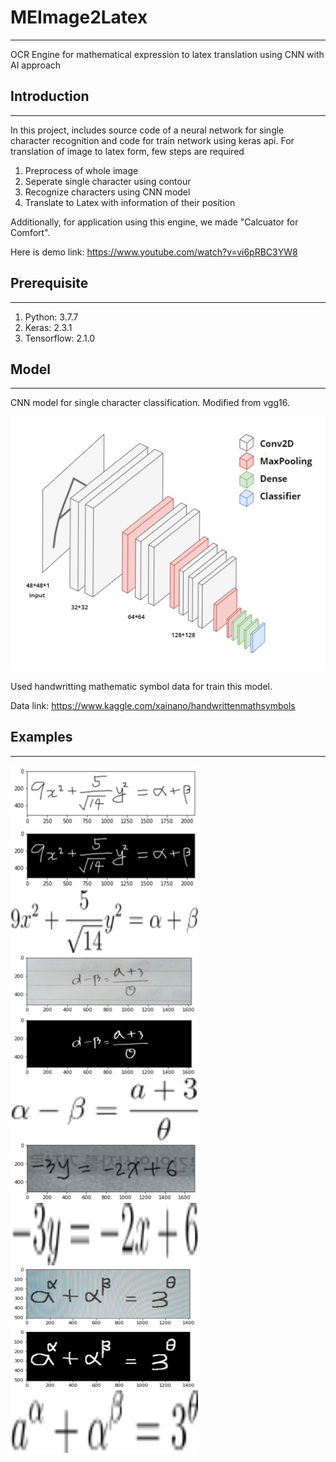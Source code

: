 # MEImage2Latex

***

OCR Engine for mathematical expression to latex translation using CNN with AI approach

## Introduction

***

In this project, includes source code of a neural network for single character recognition and code for train network using keras api. For translation of image to latex form, few steps are required

1. Preprocess of whole image
2. Seperate single character using contour
3. Recognize characters using CNN model
4. Translate to Latex with information of their position

Additionally, for application using this engine, we made "Calcuator for Comfort". 

Here is demo link: https://www.youtube.com/watch?v=vi6pRBC3YW8

## Prerequisite

***

1. Python: 3.7.7
2. Keras: 2.3.1
3. Tensorflow: 2.1.0

## Model

***

CNN model for single character classification. Modified from vgg16.

![model_st](./img_src/model_st.png)

Used handwritting mathematic symbol data for train this model.

Data link: https://www.kaggle.com/xainano/handwrittenmathsymbols

## Examples

***

<img src="./img_src/examples/2_0.png" height="100px" width="300px" align="left"> 




<img src="./img_src/examples/2_1.png" height="100px" width="300px" align="left">




<img src="./img_src/examples/2_2.png" height="100px" width="300px" align="left">




<img src="./img_src/examples/3_0.png" height="100px" width="300px" align="left">




<img src="./img_src/examples/3_1.png" height="100px" width="300px" align="left">




<img src="./img_src/examples/3_2.png" height="100px" width="300px" align="left">




<img src="./img_src/examples/4_0.png" height="100px" width="300px" align="left">




<img src="./img_src/examples/4_2.png" height="100px" width="300px" align="left">




<img src="./img_src/examples/5_0.png" height="100px" width="300px" align="left">




<img src="./img_src/examples/5_1.png" height="100px" width="300px" align="left">




<img src="./img_src/examples/5_2.png" height="100px" width="300px" align="left">

